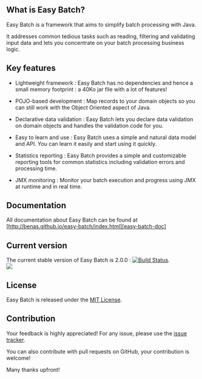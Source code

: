 ## What is Easy Batch?

Easy Batch is a framework that aims to simplify batch processing with Java.

It addresses common tedious tasks such as reading, filtering and validating input data and lets you concentrate on your batch processing business logic.

## Key features

 * Lightweight framework : Easy Batch has no dependencies and hence a small memory footprint : a 40Ko jar file with a lot of features!

 * POJO-based development : Map records to your domain objects so you can still work with the Object Oriented aspect of Java.</p>

 * Declarative data validation : Easy Batch lets you declare data validation on domain objects and handles the validation code for you.

 * Easy to learn and use : Easy Batch uses a simple and natural data model and API. You can learn it easily and start using it quickly.

 * Statistics reporting : Easy Batch provides a simple and customizable reporting tools for common statistics including validation errors and processing time.

 * JMX monitoring : Monitor your batch execution and progress using JMX at runtime and in real time.

## Documentation

All documentation about Easy Batch can be found at [http://benas.github.io/easy-batch/index.html][easy-batch-doc]

## Current version

The current stable version of Easy Batch is 2.0.0 : [![Build Status](https://buildhive.cloudbees.com/job/benas/job/easy-batch/badge/icon)](https://buildhive.cloudbees.com/job/benas/job/easy-batch/).
<br/>
<a href="https://buildhive.cloudbees.com/job/benas/job/easy-batch/"><img src="http://web-static-cloudfront.s3.amazonaws.com/images/badges/BuiltOnDEV.png"/></a>

## License
Easy Batch is released under the [MIT License][].

## Contribution
Your feedback is highly appreciated! For any issue, please use the [issue tracker][].

You can also contribute with pull requests on GitHub, your contribution is welcome!

Many thanks upfront!

[easy-batch-doc]: http://benas.github.io/easy-batch/index.html
[MIT License]: http://opensource.org/licenses/mit-license.php/
[issue tracker]: https://github.com/benas/easy-batch/issues